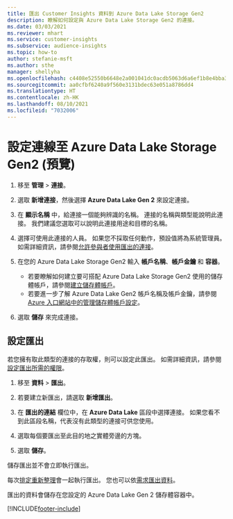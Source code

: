 ```yaml
---
title: 匯出 Customer Insights 資料到 Azure Data Lake Storage Gen2
description: 瞭解如何設定與 Azure Data Lake Storage Gen2 的連接。
ms.date: 03/03/2021
ms.reviewer: mhart
ms.service: customer-insights
ms.subservice: audience-insights
ms.topic: how-to
author: stefanie-msft
ms.author: sthe
manager: shellyha
ms.openlocfilehash: c4408e52550b6648e2a001041dc0acdb5063d6a6ef1b8e4bba3321bf25fefcfc
ms.sourcegitcommit: aa0cfbf6240a9f560e3131bdec63e051a8786dd4
ms.translationtype: HT
ms.contentlocale: zh-HK
ms.lasthandoff: 08/10/2021
ms.locfileid: "7032006"
---
```

# <a name="set-up-the-connection-to-azure-data-lake-storage-gen2-preview"></a>設定連線至 Azure Data Lake Storage Gen2 (預覽)

1. 移至 **管理** > **連接**。

1. 選取 **新增連接**，然後選擇 **Azure Data Lake Gen 2** 來設定連接。

1. 在 **顯示名稱** 中，給連接一個能夠辨識的名稱。 連接的名稱與類型能說明此連接。 我們建議您選取可以說明此連接用途和目標的名稱。

1. 選擇可使用此連接的人員。 如果您不採取任何動作，預設值將為系統管理員。 如需詳細資訊，請參閱[允許參與者使用匯出的連接](connections.md#allow-contributors-to-use-a-connection-for-exports)。

1. 在您的 Azure Data Lake Storage Gen2 輸入 **帳戶名稱**、**帳戶金鑰** 和 **容器**。
    - 若要瞭解如何建立要可搭配 Azure Data Lake Storage Gen2 使用的儲存體帳戶，請參閱[建立儲存體帳戶](/azure/storage/blobs/create-data-lake-storage-account)。 
    - 若要進一步了解 Azure Data Lake Gen2 帳戶名稱及帳戶金鑰，請參閱 [Azure 入口網站中的管理儲存體帳戶設定](/azure/storage/common/storage-account-manage)。

1. 選取 **儲存** 來完成連接。 

## <a name="configure-an-export"></a>設定匯出

若您擁有取此類型的連接的存取權，則可以設定此匯出。 如需詳細資訊，請參閱[設定匯出所需的權限](export-destinations.md#set-up-a-new-export)。

1. 移至 **資料** > **匯出**。

1. 若要建立新匯出，請選取 **新增匯出**。

1. 在 **匯出的連結** 欄位中，在 **Azure Data Lake** 區段中選擇連接。 如果您看不到此區段名稱，代表沒有此類型的連接可供您使用。

1. 選取每個要匯出至此目的地之實體旁邊的方塊。

1. 選取 **儲存**。

儲存匯出並不會立即執行匯出。

每次[排定重新整理](system.md#schedule-tab)會一起執行匯出。 您也可以依[需求匯出資料](export-destinations.md#run-exports-on-demand)。 

匯出的資料會儲存在您設定的 Azure Data Lake Gen 2 儲存體容器中。 

[!INCLUDE[footer-include](../includes/footer-banner.md)]
